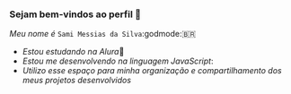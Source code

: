 ### **Sejam bem-vindos ao perfil** 💭
*Meu nome é* `Sami Messias da Silva`:godmode:🇧🇷

- *Estou estudando na Alura*🎒
- *Estou me desenvolvendo na linguagem JavaScript*:
- *Utilizo esse espaço para minha organização e
compartilhamento dos meus projetos desenvolvidos*
